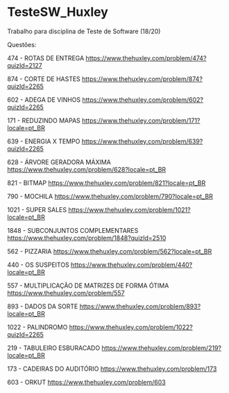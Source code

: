 # TesteSW_Huxley
Trabalho para disciplina de Teste de Software (18/20)

Questões:

474 - ROTAS DE ENTREGA
https://www.thehuxley.com/problem/474?quizId=2127

874 - CORTE DE HASTES
https://www.thehuxley.com/problem/874?quizId=2265

602 - ADEGA DE VINHOS
https://www.thehuxley.com/problem/602?quizId=2265

171 - REDUZINDO MAPAS
https://www.thehuxley.com/problem/171?locale=pt_BR

639 - ENERGIA X TEMPO
https://www.thehuxley.com/problem/639?quizId=2265

628 - ÁRVORE GERADORA MÁXIMA
https://www.thehuxley.com/problem/628?locale=pt_BR

821 - BITMAP
https://www.thehuxley.com/problem/821?locale=pt_BR

790 - MOCHILA
https://www.thehuxley.com/problem/790?locale=pt_BR

1021 - SUPER SALES
https://www.thehuxley.com/problem/1021?locale=pt_BR

1848 - SUBCONJUNTOS COMPLEMENTARES
https://www.thehuxley.com/problem/1848?quizId=2510

562 - PIZZARIA
https://www.thehuxley.com/problem/562?locale=pt_BR

440 - OS SUSPEITOS
https://www.thehuxley.com/problem/440?locale=pt_BR

557 - MULTIPLICAÇÃO DE MATRIZES DE FORMA ÓTIMA
https://www.thehuxley.com/problem/557

893 - DADOS DA SORTE
https://www.thehuxley.com/problem/893?locale=pt_BR

1022 - PALINDROMO
https://www.thehuxley.com/problem/1022?quizId=2265

219 - TABULEIRO ESBURACADO
https://www.thehuxley.com/problem/219?locale=pt_BR

173 - CADEIRAS DO AUDITÓRIO
https://www.thehuxley.com/problem/173

603 - ORKUT
https://www.thehuxley.com/problem/603
